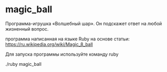 # magic_ball
Программа-игрушка «Волшебный шар». Он подскажет ответ на любой жизненный вопрос.    

программа написанная на языке Ruby на основе статьи: https://ru.wikipedia.org/wiki/Magic_8_ball

Для запуска программы используйте команду ruby

./ruby magic_ball
